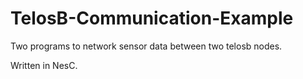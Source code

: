 # TelosB-Communication-Example
Two programs to network sensor data between two telosb nodes. 

Written in NesC.
